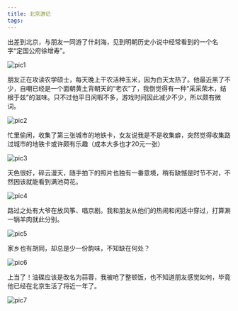 ```yaml
---
title: 北京游记
tags:
---
```


出差到北京，与朋友一同游了什刹海，见到明朝历史小说中经常看到的一个名字“定国公府徐增寿”。

![pic1](images\IMG_20230612_180923.jpg)

朋友正在攻读农学硕士，每天晚上干农活种玉米，因为白天太热了。他最近黑了不少，自嘲已经是一个面朝黄土背朝天的“老农”了，我倒觉得有一种“采采荣木，结根于兹”的滋味。只不过他平日闲暇不多，游戏时间因此减少不少，所以颇有微词。

![pic2](images\IMG_20230612_182845.jpg)

忙里偷闲，收集了第三张城市的地铁卡，女友说我是不是收集癖，突然觉得收集路过城市的地铁卡或许颇有乐趣（成本大多也才20元一张）

![pic3](images\IMG_20230612_144128.jpg)

天色很好，碎云漫天，随手拍下的照片也独有一番意境，稍有缺憾是时节不对，不然因该就能看到满池荷花。

![pic4](images\IMG_20230612_182845.jpg)

路过之处有大爷在放风筝、唱京剧。我和朋友从他们的热闹和闲适中穿过，打算涮一锅羊肉就此分别。

![pic5](images\IMG_20230612_183354.jpg)

家乡也有胡同，却总是少一份韵味，不知缺在何处？

![pic6](images\IMG_20230612_181841.jpg)

上当了！油碟应该是改名为蒜蓉，我被呛了整顿饭，也不知道朋友感觉如何，毕竟他已经在北京生活了将近一年了。

![pic7](images\IMG_20230612_200429.jpg)